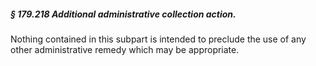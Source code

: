 ##### § 179.218 Additional administrative collection action. #####

Nothing contained in this subpart is intended to preclude the use of any other administrative remedy which may be appropriate.